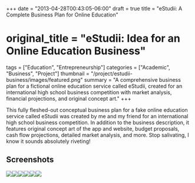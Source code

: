 +++
date = "2013-04-28T00:43:05-06:00"
draft = true
title = "eStudii: A Complete Business Plan for Online Education"
# original_title = "eStudii: Idea for an Online Education Business"
tags = ["Education", "Entrepreneurship"]
categories = ["Academic", "Business", "Project"]
thumbnail = "/project/estudii-business/images/featured.png"
summary = "A comprehensive business plan for a fictional online education service called eStudii, created for an international high school business competition with market analysis, financial projections, and original concept art."
+++

This fully fleshed-out conceptual business plan for a fake online education service called eStudii was created by me and my friend for an international high school business competition. In addition to the business description, it features original concept art of the app and website, budget proposals, cash flow projections, detailed market analysis, and more. Stop salivating, I know it sounds absolutely riveting!

## Screenshots
[![](./images/frontpage.png)](./images/frontpage.png)[![](./images/contents.png)](./images/contents.png)[![](./images/cashflow.png)](./images/cashflow.png)[![](./images/market-analysis.png)](./images/market-analysis.png)[![](./images/packages.png)](./images/packages.png)[![](./images/projections.png)](./images/projections.png)
